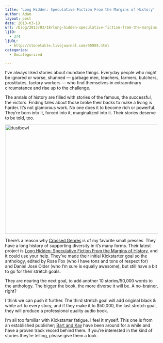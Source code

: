 ```yaml
---
title: 'Long Hidden: Speculative Fiction From the Margins of History'
author: Adam
layout: post
date: 2013-03-18
url: /blog/2013/03/18/long-hidden-speculative-fiction-from-the-margins-of-history/
ljID:
  - 374
ljURL:
  - http://stonetable.livejournal.com/95989.html
categories:
  - Uncategorized

---
```

I&#8217;ve always liked stories about mundane things. Everyday people who might be ignored or worse, shunned &#8212; garbage men, teachers, farmers, butchers, prostitutes, factory workers &#8212; who find themselves in extraordinary circumstance and rise up to the challenge.

The annals of history are filled with stories of the famous, the successful, the victors. Finding tales about those broke their backs to make a living is harder. It&#8217;s not glamorous work. No one does it to become rich or powerful. They&#8217;re born into it, forced into it, marginalized into it. Their stories deserve to be told, too.

[<img class="aligncenter size-full wp-image-903" alt="dustbowl" src="http://www.adamisrael.com/wp-content/uploads/2013/03/dustbowl.jpg" width="640" height="360" />](1)

There&#8217;s a reason why [Crossed Genres](2) is of my favorite small presses. They have a long history of supporting diversity in it&#8217;s many forms. Their latest project is [Long Hidden: Speculative Fiction From the Margins of History](3), and it could use your help. They&#8217;ve made their initial Kickstarter goal so the anthology, edited by Rose Fox (who I have tons and tons of respect for) and Daniel José Older (who I&#8217;m sure is equally awesome), but still have a bit to go for their stretch goals.

They are nearing the next goal, to add another 10 stories/50,000 words to the anthology. The bigger the book, the more diverse it will be. A no-brainer, right?

I think we can push it further. The third stretch goal will add original black & white art to every story, and if they make it to $50,000, the last stretch goal, they will produce a professional quality audio book.

I&#8217;m all too familiar with Kickstarter fatigue. I feel it myself. This one is from an established publisher; [Bart and Kay](4) have been around for a while and have a proven track record behind them. If you&#8217;re interested in the kind of stories they&#8217;re telling, please give them a look.

 [1]: http://www.adamisrael.com/wp-content/uploads/2013/03/dustbowl.jpg
 [2]: http://crossedgenres.com/
 [3]: http://www.kickstarter.com/projects/1537879721/long-hidden-speculative-fiction-from-the-margins-o
 [4]: http://crossedgenres.com/about/
